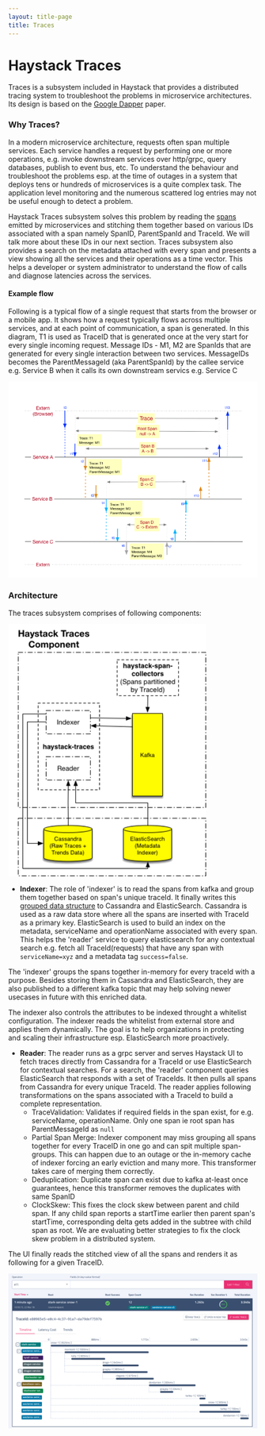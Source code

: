 ```yaml
---
layout: title-page
title: Traces
---
```

# Haystack Traces

Traces is a subsystem included in Haystack that provides a distributed tracing system to troubleshoot the problems in microservice architectures. Its design is based on the [Google Dapper](http://research.google.com/pubs/pub36356.html) paper.

### Why Traces?
In a modern microservice architecture, requests often span multiple services. Each service handles a request by performing one or more operations, e.g. invoke downstream services over http/grpc, query databases, publish to event bus, etc. To understand the behaviour and troubleshoot the problems esp. at the time of outages in a system that deploys tens or hundreds of microservices is a quite complex task. The application level monitoring and the numerous scattered log entries may not be useful enough to detect a problem. 

Haystack Traces subsystem solves this problem by reading the [spans](https://github.com/ExpediaDotCom/haystack-idl/blob/master/proto/span.proto) emitted by microservices and stitching them together based on various IDs associated with a span namely SpanID, ParentSpanId and TraceId. We will talk more about these IDs in our next section. Traces subsystem also provides a search on the metadata attached with every span and presents a view showing all the services and their operations as a time vector. This helps a developer or system administrator to understand the flow of calls and diagnose latencies across the services.  

#### Example flow
Following is a typical flow of a single request that starts from the browser or a mobile app. It shows how a request typically flows across multiple services, and at each point of communication, a span is generated. In this diagram, T1 is used as TraceID that is generated once at the very start for every single incoming request. Message IDs - M1, M2 are SpanIds that are generated for every single interaction between two services. MessageIDs becomes the ParentMessageId (aka ParentSpanId) by the callee service e.g. Service B when it calls its own downstream servics e.g. Service C

<img src="../images/Haystack-Spans.png" style="width: 800px;"/>



### Architecture
The traces subsystem comprises of following components:

<img src="../images/trace-subsystem-architecture.png" style="width: 400px;"/>

- **Indexer**: The role of 'indexer' is to read the spans from kafka and group them together based on span's unique traceId. It finally writes this [grouped data structure](https://github.com/ExpediaDotCom/haystack-idl/blob/master/proto/spanBuffer.proto) to Cassandra and ElasticSearch. Cassandra is used as a raw data store where all the spans are inserted with TraceId as a primary key. ElasticSearch is used to build an index on the metadata, serviceName and operationName associated with every span. This helps the 'reader' service to query elasticsearch for any contextual search e.g. fetch all TraceId(requests) that have any span with `serviceName=xyz` and a metadata tag `success=false`. 

The 'indexer' groups the spans together in-memory for every traceId with a purpose. Besides storing them in Cassandra and ElasticSearch, they are also published to a different kafka topic that may help solving newer usecases in future with this enriched data.  

The indexer also controls the attributes to be indexed throught a whitelist configuration. The indexer reads the whitelist from external store and applies them dynamically. The goal is to help organizations in protecting and scaling their infrastructure esp. ElasticSearch more proactively. 


- **Reader**: The reader runs as a grpc server and serves Haystack UI to fetch traces directly from Cassandra for a TraceId or use ElasticSearch for contextual searches. For a search, the 'reader' component queries ElasticSearch that responds with a set of TraceIds. It then pulls all spans from Cassandra for every unique TraceId. The reader applies following transformations on the spans associated with a TraceId to build a complete representation.
     - TraceValidation: Validates if required fields in the span exist, for e.g. serviceName, operationName. Only one span ie root span has ParentMessageId as `null`
     - Partial Span Merge: Indexer component may miss grouping all spans together for every TraceID in one go and can spit multiple span-groups. This can happen due to an outage or the in-memory cache of indexer forcing an early eviction and many more. This transformer takes care of merging them correctly.
     - Deduplication: Duplicate span can exist due to kafka at-least once guarantees, hence this transformer removes the duplicates with same SpanID    
     - ClockSkew: This fixes the clock skew between parent and child span. If any child span reports a startTime earlier then parent span's startTime, corresponding delta gets added in the subtree with child span as root. We are evaluating better strategies to fix the clock skew problem in a distributed system.
     
The UI finally reads the  stitched view of all the spans and renders it as following for a given TraceID.

<img src="../images/trace_details.png" style="width: 800px;"/>
